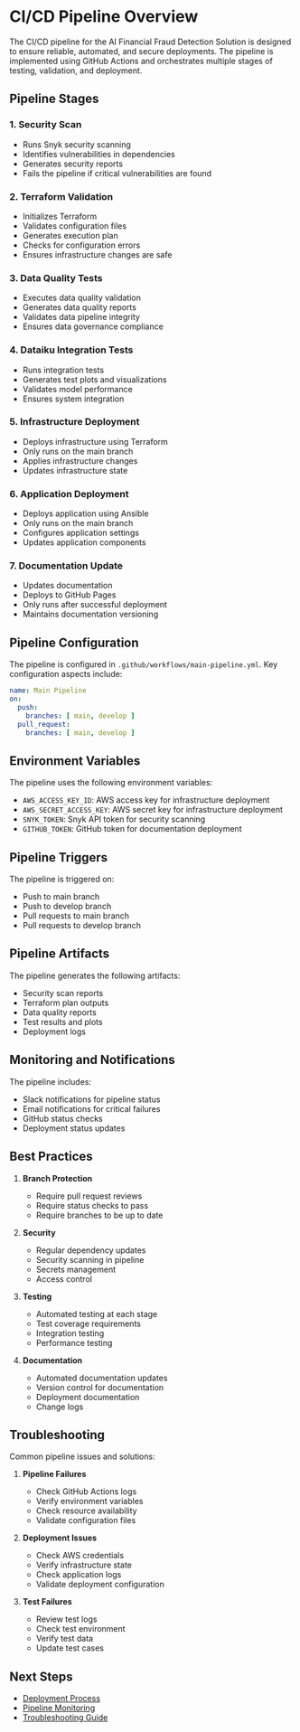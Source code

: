 # CI/CD Pipeline Overview

The CI/CD pipeline for the AI Financial Fraud Detection Solution is designed to ensure reliable, automated, and secure deployments. The pipeline is implemented using GitHub Actions and orchestrates multiple stages of testing, validation, and deployment.

## Pipeline Stages

### 1. Security Scan
- Runs Snyk security scanning
- Identifies vulnerabilities in dependencies
- Generates security reports
- Fails the pipeline if critical vulnerabilities are found

### 2. Terraform Validation
- Initializes Terraform
- Validates configuration files
- Generates execution plan
- Checks for configuration errors
- Ensures infrastructure changes are safe

### 3. Data Quality Tests
- Executes data quality validation
- Generates data quality reports
- Validates data pipeline integrity
- Ensures data governance compliance

### 4. Dataiku Integration Tests
- Runs integration tests
- Generates test plots and visualizations
- Validates model performance
- Ensures system integration

### 5. Infrastructure Deployment
- Deploys infrastructure using Terraform
- Only runs on the main branch
- Applies infrastructure changes
- Updates infrastructure state

### 6. Application Deployment
- Deploys application using Ansible
- Only runs on the main branch
- Configures application settings
- Updates application components

### 7. Documentation Update
- Updates documentation
- Deploys to GitHub Pages
- Only runs after successful deployment
- Maintains documentation versioning

## Pipeline Configuration

The pipeline is configured in `.github/workflows/main-pipeline.yml`. Key configuration aspects include:

```yaml
name: Main Pipeline
on:
  push:
    branches: [ main, develop ]
  pull_request:
    branches: [ main, develop ]
```

## Environment Variables

The pipeline uses the following environment variables:

- `AWS_ACCESS_KEY_ID`: AWS access key for infrastructure deployment
- `AWS_SECRET_ACCESS_KEY`: AWS secret key for infrastructure deployment
- `SNYK_TOKEN`: Snyk API token for security scanning
- `GITHUB_TOKEN`: GitHub token for documentation deployment

## Pipeline Triggers

The pipeline is triggered on:
- Push to main branch
- Push to develop branch
- Pull requests to main branch
- Pull requests to develop branch

## Pipeline Artifacts

The pipeline generates the following artifacts:
- Security scan reports
- Terraform plan outputs
- Data quality reports
- Test results and plots
- Deployment logs

## Monitoring and Notifications

The pipeline includes:
- Slack notifications for pipeline status
- Email notifications for critical failures
- GitHub status checks
- Deployment status updates

## Best Practices

1. **Branch Protection**
   - Require pull request reviews
   - Require status checks to pass
   - Require branches to be up to date

2. **Security**
   - Regular dependency updates
   - Security scanning in pipeline
   - Secrets management
   - Access control

3. **Testing**
   - Automated testing at each stage
   - Test coverage requirements
   - Integration testing
   - Performance testing

4. **Documentation**
   - Automated documentation updates
   - Version control for documentation
   - Deployment documentation
   - Change logs

## Troubleshooting

Common pipeline issues and solutions:

1. **Pipeline Failures**
   - Check GitHub Actions logs
   - Verify environment variables
   - Check resource availability
   - Validate configuration files

2. **Deployment Issues**
   - Check AWS credentials
   - Verify infrastructure state
   - Check application logs
   - Validate deployment configuration

3. **Test Failures**
   - Review test logs
   - Check test environment
   - Verify test data
   - Update test cases

## Next Steps

- [Deployment Process](deployment.md)
- [Pipeline Monitoring](monitoring.md)
- [Troubleshooting Guide](../troubleshooting/common-issues.md) 